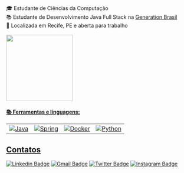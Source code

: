 

<br>
🎓 Estudante de Ciências da Computação
<br>
📚 Estudante de Desenvolvimento Java Full Stack na <a href="https://brazil.generation.org/">Generation Brasil</a>
<br>
📍 Localizada em Recife, PE e aberta para trabalho
<br><br>

<div>
  <a href="https://github.com/luizapbarreto">
  <img height="180em" src="https://github-readme-stats.vercel.app/api?username=luizapbarreto&show_icons=true&theme=dracula&include_all_commits=true&count_private=true">
</div>

  #### 📚 Ferramentas e linguagens:
<table>
    <tr>
        <td><img alt="Java" src="https://img.shields.io/badge/java-%23ED8B00.svg?&style=for-the-badge&logo=java&logoColor=white"/></td>
        <td><img alt="Spring" src="https://img.shields.io/badge/spring-%236DB33F.svg?&style=for-the-badge&logo=spring&logoColor=white"/></td>
        <td><img alt="Docker" src="https://img.shields.io/badge/docker-%230db7ed.svg?&style=for-the-badge&logo=docker&logoColor=white"/></td>
        <td><img alt="Python" src="https://img.shields.io/badge/python-14354C?style=for-the-badge&logo=python&logoColor=white"/></td>
    </tr>
</table>
  
  <h2>Contatos</h2>
  
[![Linkedin Badge](https://img.shields.io/badge/-LinkedIn-blue?style=flat-square&logo=Linkedin&logoColor=white&link=link_do_seu_perfil_no_linkedin)](https://www.linkedin.com/in/maria-luiza-paes-barreto/)
[![Gmail Badge](https://img.shields.io/badge/-Gmail-c14438?style=flat-square&logo=Gmail&logoColor=white&link=mailto:seu_email)](mailto:luizapaesbarreto@gmail.com)
[![Twitter Badge](https://img.shields.io/badge/-Twitter-00acee?style=flat-square&logo=Twitter&logoColor=white&link=link_do_seu_perfil_do_twitter)](https://twitter.com/PaesBarretoDev)
[![Instagram Badge](https://img.shields.io/badge/Instagram-dd2a7b?style=flat-square&logo=instagram&logoColor=white&link_do_seu_perfil_no_instagram)](https://www.instagram.com/luizapbarreto/)
